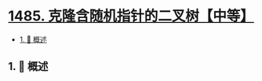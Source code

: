 # [1485. 克隆含随机指针的二叉树【中等】](https://github.com/Tdahuyou/TNotes.leetcode/tree/main/notes/1485.%20%E5%85%8B%E9%9A%86%E5%90%AB%E9%9A%8F%E6%9C%BA%E6%8C%87%E9%92%88%E7%9A%84%E4%BA%8C%E5%8F%89%E6%A0%91%E3%80%90%E4%B8%AD%E7%AD%89%E3%80%91)

<!-- region:toc -->

- [1. 📝 概述](#1--概述)

<!-- endregion:toc -->

## 1. 📝 概述
